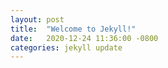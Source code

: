```yaml
---
layout: post
title:  "Welcome to Jekyll!"
date:   2020-12-24 11:36:00 -0800
categories: jekyll update
---
```

